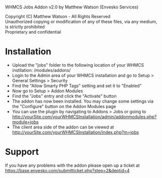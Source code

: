 
WHMCS Jobs Addon v2.0 by Matthew Watson (Envesko Services)

Copyright (C) Matthew Watson - All Rights Reserved  
Unauthorized copying or modification of any of these files, via any medium, is strictly prohibited  
Proprietary and confidential

# Installation

- Upload the "jobs" folder to the following location of your WHMCS instllation: /modules/addons/
- Login to the Admin area of your WHMCS installation and go to Setup > General Settings > Security
- Find the "Allow Smarty PHP Tags" setting and set it to "Enabled"
- Now go to Setup > Addon Modules
- Find the "Jobs" entry and click the "Activate" button
- The addon has now been installed. You may change some settings via the "Configure" button on the Addon Modules page
- You can use the plugin by navigating to Addons > Jobs or going to http://yourSite.com/yourWHMCSInstallation/admin/addonmodules.php?module=jobs
- The client area side of the addon can be viewed at http://yourSite.com/yourWHMCSInstallation/index.php?m=jobs

# Support

If you have any problems with the addon please open up a ticket at https://base.envesko.com/submitticket.php?step=2&deptid=4
